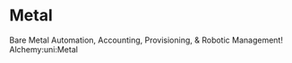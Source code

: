 # Metal
Bare Metal Automation, Accounting, Provisioning, &amp; Robotic Management! Alchemy:uni:Metal
